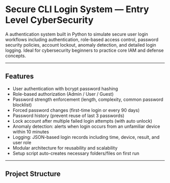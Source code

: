 # Secure CLI Login System — Entry Level CyberSecurity

A authentication system built in Python to simulate secure user login workflows including authentication, role-based access control, password security policies, account lockout, anomaly detection, and detailed login logging. Ideal for cybersecurity beginners to practice core IAM and defense concepts.

---

##  Features

- User authentication with bcrypt password hashing
- Role-based authorization (Admin / User / Guest)
- Password strength enforcement (length, complexity, common password blocklist)
- Forced password changes (first-time login or every 90 days)
- Password history (prevent reuse of last 3 passwords)
- Lock account after multiple failed login attempts (with auto unlock)
- Anomaly detection: alerts when login occurs from an unfamiliar device within 10 minutes
- Logging: JSON-based login records including time, device, result, and user role
- Modular architecture for reusability and scalability
- Setup script auto-creates necessary folders/files on first run

---

##  Project Structure

